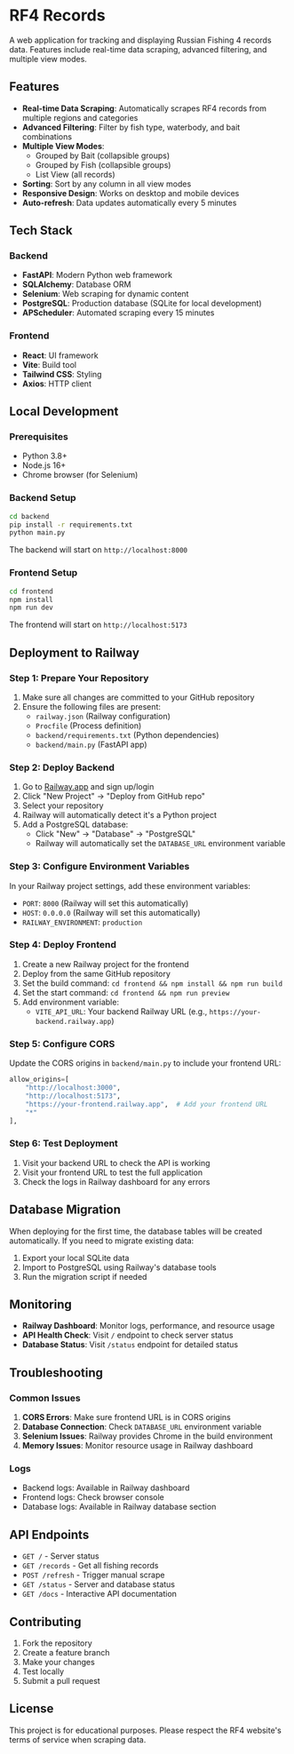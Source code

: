 # RF4 Records

A web application for tracking and displaying Russian Fishing 4 records data. Features include real-time data scraping, advanced filtering, and multiple view modes.

## Features

- **Real-time Data Scraping**: Automatically scrapes RF4 records from multiple regions and categories
- **Advanced Filtering**: Filter by fish type, waterbody, and bait combinations
- **Multiple View Modes**: 
  - Grouped by Bait (collapsible groups)
  - Grouped by Fish (collapsible groups)
  - List View (all records)
- **Sorting**: Sort by any column in all view modes
- **Responsive Design**: Works on desktop and mobile devices
- **Auto-refresh**: Data updates automatically every 5 minutes

## Tech Stack

### Backend
- **FastAPI**: Modern Python web framework
- **SQLAlchemy**: Database ORM
- **Selenium**: Web scraping for dynamic content
- **PostgreSQL**: Production database (SQLite for local development)
- **APScheduler**: Automated scraping every 15 minutes

### Frontend
- **React**: UI framework
- **Vite**: Build tool
- **Tailwind CSS**: Styling
- **Axios**: HTTP client

## Local Development

### Prerequisites
- Python 3.8+
- Node.js 16+
- Chrome browser (for Selenium)

### Backend Setup
```bash
cd backend
pip install -r requirements.txt
python main.py
```

The backend will start on `http://localhost:8000`

### Frontend Setup
```bash
cd frontend
npm install
npm run dev
```

The frontend will start on `http://localhost:5173`

## Deployment to Railway

### Step 1: Prepare Your Repository
1. Make sure all changes are committed to your GitHub repository
2. Ensure the following files are present:
   - `railway.json` (Railway configuration)
   - `Procfile` (Process definition)
   - `backend/requirements.txt` (Python dependencies)
   - `backend/main.py` (FastAPI app)

### Step 2: Deploy Backend
1. Go to [Railway.app](https://railway.app) and sign up/login
2. Click "New Project" → "Deploy from GitHub repo"
3. Select your repository
4. Railway will automatically detect it's a Python project
5. Add a PostgreSQL database:
   - Click "New" → "Database" → "PostgreSQL"
   - Railway will automatically set the `DATABASE_URL` environment variable

### Step 3: Configure Environment Variables
In your Railway project settings, add these environment variables:
- `PORT`: `8000` (Railway will set this automatically)
- `HOST`: `0.0.0.0` (Railway will set this automatically)
- `RAILWAY_ENVIRONMENT`: `production`

### Step 4: Deploy Frontend
1. Create a new Railway project for the frontend
2. Deploy from the same GitHub repository
3. Set the build command: `cd frontend && npm install && npm run build`
4. Set the start command: `cd frontend && npm run preview`
5. Add environment variable:
   - `VITE_API_URL`: Your backend Railway URL (e.g., `https://your-backend.railway.app`)

### Step 5: Configure CORS
Update the CORS origins in `backend/main.py` to include your frontend URL:
```python
allow_origins=[
    "http://localhost:3000",
    "http://localhost:5173", 
    "https://your-frontend.railway.app",  # Add your frontend URL
    "*"
],
```

### Step 6: Test Deployment
1. Visit your backend URL to check the API is working
2. Visit your frontend URL to test the full application
3. Check the logs in Railway dashboard for any errors

## Database Migration

When deploying for the first time, the database tables will be created automatically. If you need to migrate existing data:

1. Export your local SQLite data
2. Import to PostgreSQL using Railway's database tools
3. Run the migration script if needed

## Monitoring

- **Railway Dashboard**: Monitor logs, performance, and resource usage
- **API Health Check**: Visit `/` endpoint to check server status
- **Database Status**: Visit `/status` endpoint for detailed status

## Troubleshooting

### Common Issues

1. **CORS Errors**: Make sure frontend URL is in CORS origins
2. **Database Connection**: Check `DATABASE_URL` environment variable
3. **Selenium Issues**: Railway provides Chrome in the build environment
4. **Memory Issues**: Monitor resource usage in Railway dashboard

### Logs
- Backend logs: Available in Railway dashboard
- Frontend logs: Check browser console
- Database logs: Available in Railway database section

## API Endpoints

- `GET /` - Server status
- `GET /records` - Get all fishing records
- `POST /refresh` - Trigger manual scrape
- `GET /status` - Server and database status
- `GET /docs` - Interactive API documentation

## Contributing

1. Fork the repository
2. Create a feature branch
3. Make your changes
4. Test locally
5. Submit a pull request

## License

This project is for educational purposes. Please respect the RF4 website's terms of service when scraping data. 